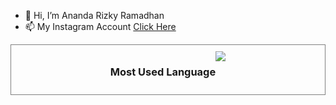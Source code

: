 - 👋 Hi, I’m Ananda Rizky Ramadhan
- 📫 My Instagram Account <a href="https://www.instagram.com/anandarizkyrm">Click Here</a>




<div style="border:1px solid gray;padding:10px;display:flex;align-item:center;justify-content:center">
  <h3>Most Used Language</h1>
  <div align="center">
  <img src="https://github-readme-stats.vercel.app/api/top-langs/?username=anandarizky12&show_icons=true&theme=react">
</div>
</div>


<!---
anandarizky12/anandarizky12 is a ✨ special ✨ repository because its `README.md` (this file) appears on your GitHub profile.
You can click the Preview link to take a look at your changes.
--->
